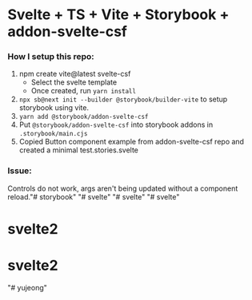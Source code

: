 # Svelte + TS + Vite + Storybook + addon-svelte-csf

### How I setup this repo:

1. npm create vite@latest svelte-csf
   - Select the svelte template
   - Once created, run `yarn install`
2. `npx sb@next init --builder @storybook/builder-vite` to setup storybook using vite.
3. `yarn add @storybook/addon-svelte-csf`
4. Put `@storybook/addon-svelte-csf` into storybook addons in `.storybook/main.cjs`
5. Copied Button component example from addon-svelte-csf repo and created a minimal test.stories.svelte

### Issue:

Controls do not work, args aren't being updated without a component reload."# storybook"
"# svelte" 
"# svelte" 
"# svelte" 
# svelte2
# svelte2
"# yujeong" 
